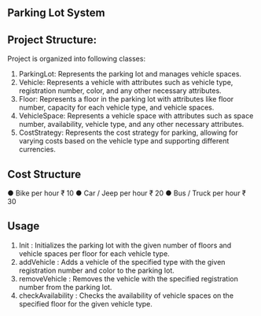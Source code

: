 ## Parking Lot System

## Project Structure:

Project is organized into following classes:

1. ParkingLot: Represents the parking lot and manages vehicle spaces.
2. Vehicle: Represents a vehicle with attributes such as vehicle type, registration number, color, and
any other necessary attributes.
3. Floor: Represents a floor in the parking lot with attributes like floor number, capacity for each
vehicle type, and vehicle spaces.
4. VehicleSpace: Represents a vehicle space with attributes such as space number, availability,
vehicle type, and any other necessary attributes.
5. CostStrategy: Represents the cost strategy for parking, allowing for varying costs based on the
vehicle type and supporting different currencies.


## Cost Structure

● Bike per hour ₹ 10
● Car / Jeep per hour ₹ 20
● Bus / Truck per hour ₹ 30


## Usage

1. Init : Initializes the parking lot with the given number of floors and vehicle spaces per floor for
each vehicle type.
2. addVehicle : Adds a vehicle of the specified type with the given registration number and color to
the parking lot.
3. removeVehicle : Removes the vehicle with the specified registration number from the parking lot.
4. checkAvailability : Checks the availability of vehicle spaces on the specified floor for the given
vehicle type.
